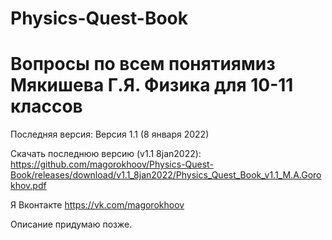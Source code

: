 # Physics-Quest-Book
# Вопросы по всем понятиямиз Мякишева Г.Я. Физика для 10-11 классов
Последняя версия: Версия 1.1 (8 января 2022)

Скачать последнюю версию (v1.1 8jan2022): https://github.com/magorokhoov/Physics-Quest-Book/releases/download/v1.1_8jan2022/Physics_Quest_Book_v1.1_M.A.Gorokhov.pdf

Я Вконтакте https://vk.com/magorokhoov

Описание придумаю позже.
